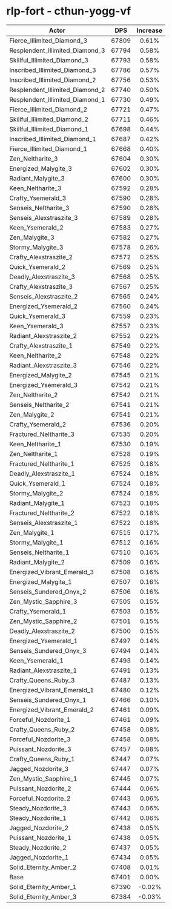 # rlp-fort - cthun-yogg-vf
| Actor | DPS | Increase |
|---|:---:|:---:|
|Fierce_Illimited_Diamond_3|67809|0.61%|
|Resplendent_Illimited_Diamond_3|67794|0.58%|
|Skillful_Illimited_Diamond_3|67793|0.58%|
|Inscribed_Illimited_Diamond_3|67786|0.57%|
|Inscribed_Illimited_Diamond_2|67756|0.53%|
|Resplendent_Illimited_Diamond_2|67740|0.50%|
|Resplendent_Illimited_Diamond_1|67730|0.49%|
|Fierce_Illimited_Diamond_2|67721|0.47%|
|Skillful_Illimited_Diamond_2|67711|0.46%|
|Skillful_Illimited_Diamond_1|67698|0.44%|
|Inscribed_Illimited_Diamond_1|67687|0.42%|
|Fierce_Illimited_Diamond_1|67668|0.40%|
|Zen_Neltharite_3|67604|0.30%|
|Energized_Malygite_3|67602|0.30%|
|Radiant_Malygite_3|67600|0.30%|
|Keen_Neltharite_3|67592|0.28%|
|Crafty_Ysemerald_3|67590|0.28%|
|Senseis_Neltharite_3|67590|0.28%|
|Senseis_Alexstraszite_3|67589|0.28%|
|Keen_Ysemerald_2|67583|0.27%|
|Zen_Malygite_3|67582|0.27%|
|Stormy_Malygite_3|67578|0.26%|
|Crafty_Alexstraszite_2|67572|0.25%|
|Quick_Ysemerald_2|67569|0.25%|
|Deadly_Alexstraszite_3|67568|0.25%|
|Crafty_Alexstraszite_3|67567|0.25%|
|Senseis_Alexstraszite_2|67565|0.24%|
|Energized_Ysemerald_2|67560|0.24%|
|Quick_Ysemerald_3|67559|0.23%|
|Keen_Ysemerald_3|67557|0.23%|
|Radiant_Alexstraszite_2|67552|0.22%|
|Crafty_Alexstraszite_1|67549|0.22%|
|Keen_Neltharite_2|67548|0.22%|
|Radiant_Alexstraszite_3|67546|0.22%|
|Energized_Malygite_2|67545|0.21%|
|Energized_Ysemerald_3|67542|0.21%|
|Zen_Neltharite_2|67542|0.21%|
|Senseis_Neltharite_2|67541|0.21%|
|Zen_Malygite_2|67541|0.21%|
|Crafty_Ysemerald_2|67536|0.20%|
|Fractured_Neltharite_3|67535|0.20%|
|Keen_Neltharite_1|67530|0.19%|
|Zen_Neltharite_1|67528|0.19%|
|Fractured_Neltharite_1|67525|0.18%|
|Deadly_Alexstraszite_1|67524|0.18%|
|Quick_Ysemerald_1|67524|0.18%|
|Stormy_Malygite_2|67524|0.18%|
|Radiant_Malygite_1|67523|0.18%|
|Fractured_Neltharite_2|67522|0.18%|
|Senseis_Alexstraszite_1|67522|0.18%|
|Zen_Malygite_1|67515|0.17%|
|Stormy_Malygite_1|67512|0.16%|
|Senseis_Neltharite_1|67510|0.16%|
|Radiant_Malygite_2|67509|0.16%|
|Energized_Vibrant_Emerald_3|67508|0.16%|
|Energized_Malygite_1|67507|0.16%|
|Senseis_Sundered_Onyx_2|67506|0.16%|
|Zen_Mystic_Sapphire_3|67505|0.15%|
|Crafty_Ysemerald_1|67503|0.15%|
|Zen_Mystic_Sapphire_2|67501|0.15%|
|Deadly_Alexstraszite_2|67500|0.15%|
|Energized_Ysemerald_1|67497|0.14%|
|Senseis_Sundered_Onyx_3|67494|0.14%|
|Keen_Ysemerald_1|67493|0.14%|
|Radiant_Alexstraszite_1|67491|0.13%|
|Crafty_Queens_Ruby_3|67487|0.13%|
|Energized_Vibrant_Emerald_1|67480|0.12%|
|Senseis_Sundered_Onyx_1|67466|0.10%|
|Energized_Vibrant_Emerald_2|67461|0.09%|
|Forceful_Nozdorite_1|67461|0.09%|
|Crafty_Queens_Ruby_2|67458|0.08%|
|Forceful_Nozdorite_3|67458|0.08%|
|Puissant_Nozdorite_3|67457|0.08%|
|Crafty_Queens_Ruby_1|67447|0.07%|
|Jagged_Nozdorite_3|67447|0.07%|
|Zen_Mystic_Sapphire_1|67445|0.07%|
|Puissant_Nozdorite_2|67444|0.06%|
|Forceful_Nozdorite_2|67443|0.06%|
|Steady_Nozdorite_3|67443|0.06%|
|Steady_Nozdorite_1|67442|0.06%|
|Jagged_Nozdorite_2|67438|0.05%|
|Puissant_Nozdorite_1|67438|0.05%|
|Steady_Nozdorite_2|67437|0.05%|
|Jagged_Nozdorite_1|67434|0.05%|
|Solid_Eternity_Amber_2|67408|0.01%|
|Base|67401|0.00%|
|Solid_Eternity_Amber_1|67390|-0.02%|
|Solid_Eternity_Amber_3|67384|-0.03%|
